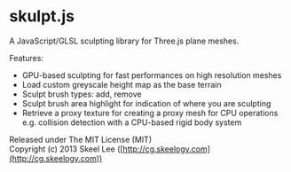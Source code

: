 skulpt.js
=========

A JavaScript/GLSL sculpting library for Three.js plane meshes.

Features:

 * GPU-based sculpting for fast performances on high resolution meshes
 * Load custom greyscale height map as the base terrain
 * Sculpt brush types: add, remove
 * Sculpt brush area highlight for indication of where you are sculpting
 * Retrieve a proxy texture for creating a proxy mesh for CPU operations e.g. collision detection with a CPU-based rigid body system

Released under The MIT License (MIT)<br/>
Copyright (c) 2013 Skeel Lee ([http://cg.skeelogy.com](http://cg.skeelogy.com))
